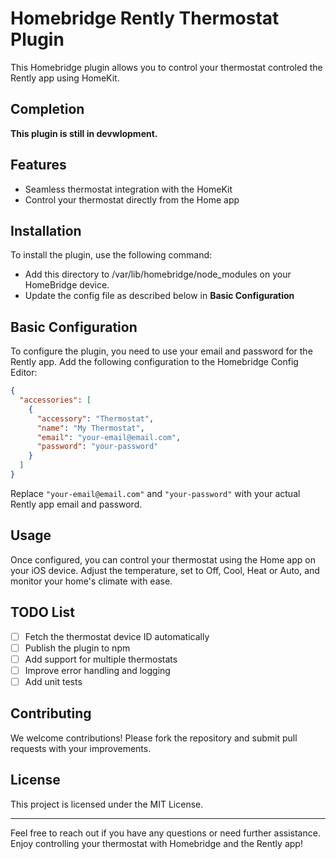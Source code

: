 # Homebridge Rently Thermostat Plugin

This Homebridge plugin allows you to control your thermostat controled the Rently app using HomeKit.

## Completion

**This plugin is still in devwlopment.**

## Features

- Seamless thermostat integration with the HomeKit
- Control your thermostat directly from the Home app

## Installation

To install the plugin, use the following command:

- Add this directory to /var/lib/homebridge/node_modules on your HomeBridge device.
- Update the config file as described below in **Basic Configuration**

## Basic Configuration

To configure the plugin, you need to use your email and password for the Rently app. Add the following configuration to the Homebridge Config Editor:

```json
{
  "accessories": [
    {
      "accessory": "Thermostat",
      "name": "My Thermostat",
      "email": "your-email@email.com",
      "password": "your-password"
    }
  ]
}
```

Replace `"your-email@email.com"` and `"your-password"` with your actual Rently app email and password.

## Usage

Once configured, you can control your thermostat using the Home app on your iOS device. Adjust the temperature, set to Off, Cool, Heat or Auto, and monitor your home's climate with ease.

## TODO List

- [ ] Fetch the thermostat device ID automatically
- [ ] Publish the plugin to npm
- [ ] Add support for multiple thermostats
- [ ] Improve error handling and logging
- [ ] Add unit tests

## Contributing

We welcome contributions! Please fork the repository and submit pull requests with your improvements.

## License

This project is licensed under the MIT License.

---

Feel free to reach out if you have any questions or need further assistance. Enjoy controlling your thermostat with Homebridge and the Rently app!
